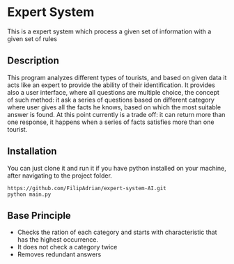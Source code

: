 # Expert System
This is a expert system which process a given set of information with a given set of rules

## Description
This program analyzes different types of tourists, and based on given data it acts like an expert to provide
the ability of their identification. It provides also a user interface, where all questions are multiple choice,
the concept of such method: it ask a series of questions based on different category where user gives all the facts
he knows, based on which the most suitable answer is found. At this point currently is a trade off: it can return more
than one response, it happens when a series of facts satisfies more than one tourist.

## Installation
You can just clone it and run it if you have python installed on your machine, after navigating to the project folder.
```
https://github.com/FilipAdrian/expert-system-AI.git
python main.py
```
## Base Principle
* Checks the ration of each category and starts with characteristic that has the highest occurrence.
* It does not check a category twice 
* Removes redundant answers